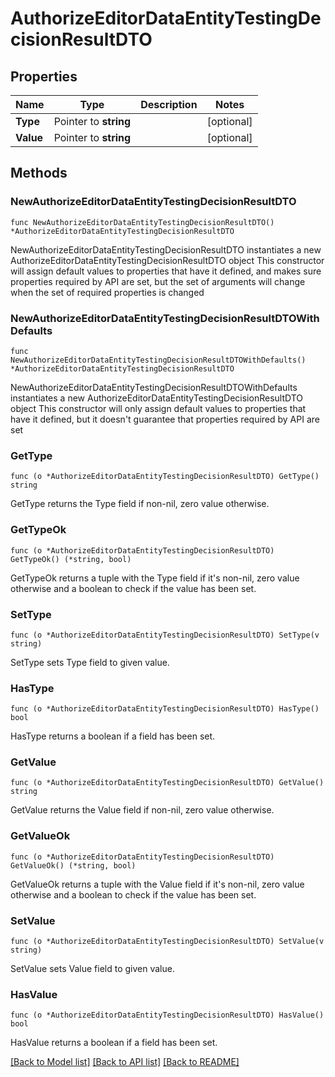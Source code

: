 # AuthorizeEditorDataEntityTestingDecisionResultDTO

## Properties

Name | Type | Description | Notes
------------ | ------------- | ------------- | -------------
**Type** | Pointer to **string** |  | [optional] 
**Value** | Pointer to **string** |  | [optional] 

## Methods

### NewAuthorizeEditorDataEntityTestingDecisionResultDTO

`func NewAuthorizeEditorDataEntityTestingDecisionResultDTO() *AuthorizeEditorDataEntityTestingDecisionResultDTO`

NewAuthorizeEditorDataEntityTestingDecisionResultDTO instantiates a new AuthorizeEditorDataEntityTestingDecisionResultDTO object
This constructor will assign default values to properties that have it defined,
and makes sure properties required by API are set, but the set of arguments
will change when the set of required properties is changed

### NewAuthorizeEditorDataEntityTestingDecisionResultDTOWithDefaults

`func NewAuthorizeEditorDataEntityTestingDecisionResultDTOWithDefaults() *AuthorizeEditorDataEntityTestingDecisionResultDTO`

NewAuthorizeEditorDataEntityTestingDecisionResultDTOWithDefaults instantiates a new AuthorizeEditorDataEntityTestingDecisionResultDTO object
This constructor will only assign default values to properties that have it defined,
but it doesn't guarantee that properties required by API are set

### GetType

`func (o *AuthorizeEditorDataEntityTestingDecisionResultDTO) GetType() string`

GetType returns the Type field if non-nil, zero value otherwise.

### GetTypeOk

`func (o *AuthorizeEditorDataEntityTestingDecisionResultDTO) GetTypeOk() (*string, bool)`

GetTypeOk returns a tuple with the Type field if it's non-nil, zero value otherwise
and a boolean to check if the value has been set.

### SetType

`func (o *AuthorizeEditorDataEntityTestingDecisionResultDTO) SetType(v string)`

SetType sets Type field to given value.

### HasType

`func (o *AuthorizeEditorDataEntityTestingDecisionResultDTO) HasType() bool`

HasType returns a boolean if a field has been set.

### GetValue

`func (o *AuthorizeEditorDataEntityTestingDecisionResultDTO) GetValue() string`

GetValue returns the Value field if non-nil, zero value otherwise.

### GetValueOk

`func (o *AuthorizeEditorDataEntityTestingDecisionResultDTO) GetValueOk() (*string, bool)`

GetValueOk returns a tuple with the Value field if it's non-nil, zero value otherwise
and a boolean to check if the value has been set.

### SetValue

`func (o *AuthorizeEditorDataEntityTestingDecisionResultDTO) SetValue(v string)`

SetValue sets Value field to given value.

### HasValue

`func (o *AuthorizeEditorDataEntityTestingDecisionResultDTO) HasValue() bool`

HasValue returns a boolean if a field has been set.


[[Back to Model list]](../README.md#documentation-for-models) [[Back to API list]](../README.md#documentation-for-api-endpoints) [[Back to README]](../README.md)


